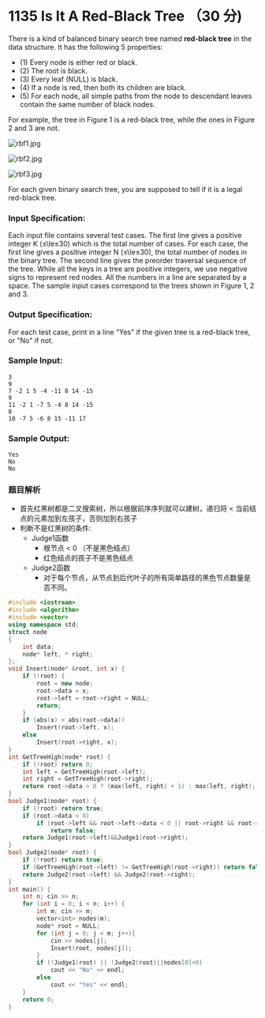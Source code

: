 # 1135 Is It A Red-Black Tree （30 分)

There is a kind of balanced binary search tree named **red-black tree** in the data structure. It has the following 5 properties:

*   (1) Every node is either red or black.
*   (2) The root is black.
*   (3) Every leaf (NULL) is black.
*   (4) If a node is red, then both its children are black.
*   (5) For each node, all simple paths from the node to descendant leaves contain the same number of black nodes.

For example, the tree in Figure 1 is a red-black tree, while the ones in Figure 2 and 3 are not.

![rbf1.jpg](https://images.ptausercontent.com/eff80bd4-c833-4818-9786-81680d1b304a.jpg)

![rbf2.jpg](https://images.ptausercontent.com/b11184df-eaab-451c-b7d4-7fc1dc82b028.jpg)

![rbf3.jpg](https://images.ptausercontent.com/625c532b-22fc-47b9-80ea-0537cf00d922.jpg)

For each given binary search tree, you are supposed to tell if it is a legal red-black tree.

### Input Specification:

Each input file contains several test cases. The first line gives a positive integer K (≤\\le≤30) which is the total number of cases. For each case, the first line gives a positive integer N (≤\\le≤30), the total number of nodes in the binary tree. The second line gives the preorder traversal sequence of the tree. While all the keys in a tree are positive integers, we use negative signs to represent red nodes. All the numbers in a line are separated by a space. The sample input cases correspond to the trees shown in Figure 1, 2 and 3.

### Output Specification:

For each test case, print in a line "Yes" if the given tree is a red-black tree, or "No" if not.

### Sample Input:

    3
    9
    7 -2 1 5 -4 -11 8 14 -15
    9
    11 -2 1 -7 5 -4 8 14 -15
    8
    10 -7 5 -6 8 15 -11 17
    

### Sample Output:

    Yes
    No
    No

### 题目解析

* 首先红黑树都是二叉搜索树，所以根据前序序列就可以建树，递归将 < 当前结点的元素加到左孩子，否则加到右孩子
* 判断不是红黑树的条件:
  * Judge1函数
    * 根节点 < 0 （不是黑色结点）
    * 红色结点的孩子不是黑色结点
  * Judge2函数
    * 对于每个节点，从节点到后代叶子的所有简单路径的黑色节点数量是否不同。

```C++
#include <iostream>
#include <algorithm>
#include <vector>
using namespace std;
struct node
{
	int data;
	node* left, * right;
};
void Insert(node* &root, int x) {
	if (!root) {
		root = new node;
		root->data = x;
		root->left = root->right = NULL;
		return;
	}
	if (abs(x) < abs(root->data))
		Insert(root->left, x);
	else
		Insert(root->right, x);
}
int GetTreeHigh(node* root) {
	if (!root) return 0;
	int left = GetTreeHigh(root->left);
	int right = GetTreeHigh(root->right);
	return root->data > 0 ? (max(left, right) + 1) : max(left, right);
}
bool Judge1(node* root) {
	if (!root) return true;
	if (root->data < 0)
		if (root->left && root->left->data < 0 || root->right && root->right->data < 0)
			return false;
	return Judge1(root->left)&&Judge1(root->right);
}
bool Judge2(node* root) {
	if (!root) return true;
	if (GetTreeHigh(root->left) != GetTreeHigh(root->right)) return false;
	return Judge2(root->left) && Judge2(root->right);
}
int main() {
	int n; cin >> n;
	for (int i = 0; i < n; i++) {
		int m; cin >> m;
		vector<int> nodes(m);
		node* root = NULL;
		for (int j = 0; j < m; j++){
			cin >> nodes[j];
			Insert(root, nodes[j]);
		}
		if (!Judge1(root) || !Judge2(root)||nodes[0]<0)
			cout << "No" << endl;
		else
			cout << "Yes" << endl;
	}
	return 0;
}
```